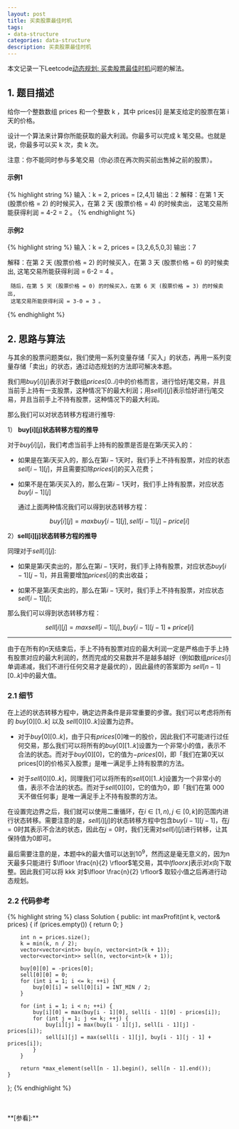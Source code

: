 ```yaml
---
layout: post
title: 买卖股票最佳时机
tags:
- data-structure
categories: data-structure
description: 买卖股票最佳时机
---
```



本文记录一下Leetcode[动态规划: 买卖股票最佳时机](https://leetcode.cn/problems/best-time-to-buy-and-sell-stock-iv/description/?envType=study-plan-v2&envId=top-interview-150)问题的解法。


<!-- more -->

## 1. 题目描述

给你一个整数数组 prices 和一个整数 k ，其中 prices[i] 是某支给定的股票在第 i 天的价格。

设计一个算法来计算你所能获取的最大利润。你最多可以完成 k 笔交易。也就是说，你最多可以买 k 次，卖 k 次。

注意：你不能同时参与多笔交易（你必须在再次购买前出售掉之前的股票）。


#### 示例1
{% highlight string %}
输入：k = 2, prices = [2,4,1]
输出：2
解释：在第 1 天 (股票价格 = 2) 的时候买入，在第 2 天 (股票价格 = 4) 的时候卖出，
      这笔交易所能获得利润 = 4-2 = 2 。
{% endhighlight %}

#### 示例2
{% highlight string %}
输入：k = 2, prices = [3,2,6,5,0,3]
输出：7

解释：在第 2 天 (股票价格 = 2) 的时候买入，在第 3 天 (股票价格 = 6) 的时候卖出, 
     这笔交易所能获得利润 = 6-2 = 4 。

     随后，在第 5 天 (股票价格 = 0) 的时候买入，在第 6 天 (股票价格 = 3) 的时候卖出,
     这笔交易所能获得利润 = 3-0 = 3 。
{% endhighlight %}

## 2. 思路与算法

与其余的股票问题类似，我们使用一系列变量存储「买入」的状态，再用一系列变量存储「卖出」的状态，通过动态规划的方法即可解决本题。

我们用$buy[i][j]$表示对于数组$prices[0..i]$中的价格而言，进行恰好$j$笔交易，并且当前手上持有一支股票，这种情况下的最大利润；用$sell[i][j]$表示恰好进行$j$笔交易，并且当前手上不持有股票，这种情况下的最大利润。


那么我们可以对状态转移方程进行推导:

1） **buy[i][j]状态转移方程的推导**

对于$buy[i][j]$，我们考虑当前手上持有的股票是否是在第$i$天买入的：

- 如果是在第$i$天买入的，那么在第$i-1$天时，我们手上不持有股票，对应的状态$sell[i-1][j]$，并且需要扣除$prices[i]$的买入花费；

- 如果不是在第$i$天买入的，那么在第$i-1$天时，我们手上持有股票，对应状态$buy[i-1][j]$

  通过上面两种情况我们可以得到状态转移方程：

$$
buy[i][j]=max{buy[i−1][j],sell[i−1][j]−price[i]}
$$


2）**sell[i][j]状态转移方程的推导**

同理对于$sell[i][j]$:

- 如果是第$i$天卖出的，那么在第$i-1$天时，我们手上持有股票，对应状态$buy[i−1][j−1]$，并且需要增加$prices[i]$的卖出收益；
 
- 如果不是第$i$天卖出的，那么在第$i-1$天时，我们手上不持有股票，对应状态$sell[i-1][j]$;
 
那么我们可以得到状态转移方程：

$$
sell[i][j]=max{sell[i−1][j],buy[i−1][j−1]+price[i]}
$$


----------

由于在所有的$n$天结束后，手上不持有股票对应的最大利润一定是严格由于手上持有股票对应的最大利润的，然而完成的交易数并不是越多越好（例如数组$prices[i]$单调递减，我们不进行任何交易才是最优的），因此最终的答案即为 $sell[n-1][0..k]$中的最大值。


### 2.1 细节

在上述的状态转移方程中，确定边界条件是非常重要的步骤。我们可以考虑将所有的 $buy[0][0..k]$ 以及 $sell[0][0..k]$设置为边界。

- 对于$buy[0][0..k]$，由于只有$prices[0]$唯一的股价，因此我们不可能进行过任何交易，那么我们可以将所有的$buy[0][1..k]$设置为一个非常小的值，表示不合法的状态。而对于$buy[0][0]$，它的值为$-prices[0]$，即「我们在第0天以prices[0]的价格买入股票」是唯一满足手上持有股票的方法。

- 对于$sell[0][0..k]$，同理我们可以将所有的$sell[0][1..k]$设置为一个非常小的值，表示不合法的状态。而对于$sell[0][0]$，它的值为0，即「我们在第 000 天不做任何事」是唯一满足手上不持有股票的方法。


在设置完边界之后，我们就可以使用二重循环，在$i\in[1,n), j\in[0,k]$的范围内进行状态转移。需要注意的是，$sell[i][j]$的状态转移方程中包含$buy[i-1][j-1]$，在$j=0$时其表示不合法的状态，因此在$j=0$时，我们无需对$sell[i][j]$进行转移，让其保持值为0即可。

最后需要注意的是，本题中k的最大值可以达到$10^9$，然而这是毫无意义的，因为n天最多只能进行 $\lfloor \frac{n}{2} \rfloor$笔交易，其中$lfloor x \rfloor$表示对$x$向下取整。因此我们可以将 kkk 对$\lfloor \frac{n}{2} \rfloor$ 取较小值之后再进行动态规划。


### 2.2 代码参考
{% highlight string %}
class Solution {
public:
    int maxProfit(int k, vector<int>& prices) {
        if (prices.empty()) {
            return 0;
        }

        int n = prices.size();
        k = min(k, n / 2);
        vector<vector<int>> buy(n, vector<int>(k + 1));
        vector<vector<int>> sell(n, vector<int>(k + 1));

        buy[0][0] = -prices[0];
        sell[0][0] = 0;
        for (int i = 1; i <= k; ++i) {
            buy[0][i] = sell[0][i] = INT_MIN / 2;
        }

        for (int i = 1; i < n; ++i) {
            buy[i][0] = max(buy[i - 1][0], sell[i - 1][0] - prices[i]);
            for (int j = 1; j <= k; ++j) {
                buy[i][j] = max(buy[i - 1][j], sell[i - 1][j] - prices[i]);
                sell[i][j] = max(sell[i - 1][j], buy[i - 1][j - 1] + prices[i]);   
            }
        }

        return *max_element(sell[n - 1].begin(), sell[n - 1].end());
    }
};
{% endhighlight %}
  






<br />
<br />
**[参看]:**




<br />
<br />
<br />


